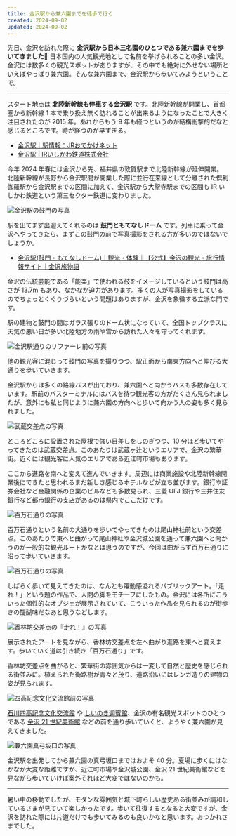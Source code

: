```yaml
---
title: 金沢駅から兼六園までを徒歩で行く
created: 2024-09-02
updated: 2024-09-02
---
```


先日、金沢を訪れた際に **金沢駅から日本三名園のひとつである兼六園までを歩いてきました🚶** 日本国内の人気観光地として名前を挙げられることの多い金沢。金沢には数多くの観光スポットがありますが、その中でも絶対に外せない場所といえばやっぱり兼六園。そんな兼六園まで、金沢駅から歩いてみようということで。

---

スタート地点は **北陸新幹線も停車する金沢駅** です。北陸新幹線が開業し、首都圏から新幹線 1 本で乗り換え無く訪れることが出来るようになったことで大きく注目されたのが 2015 年。あれからもう 9 年も経つというのが結構衝撃的だなと感じるところです。時が経つのが早すぎる。

- [金沢駅｜駅情報：JRおでかけネット](https://www.jr-odekake.net/eki/top?id=0541449)
- [金沢駅 | IRいしかわ鉄道株式会社](https://www.ishikawa-railway.jp/station/kanazawa/)

今年 2024 年春には金沢から先、福井県の敦賀駅まで北陸新幹線が延伸開業。北陸新幹線が長野から金沢駅間が開業した際に並行在来線として分離された倶利伽羅駅から金沢駅までの区間に加えて、金沢駅から大聖寺駅までの区間も IR いしかわ鉄道という第三セクター鉄道に変わりました。

![金沢駅の鼓門の写真](8a4db69d-2fdf-480e-3b18-24ebdf81db00)

駅を出てまず出迎えてくれるのは **鼓門ともてなしドーム** です。列車に乗って金沢へやってきたら、まずこの鼓門の前で写真撮影をされる方が多いのではないでしょうか。

- [金沢駅(鼓門・もてなしドーム)｜観光・体験｜【公式】金沢の観光・旅行情報サイト｜金沢旅物語](https://www.kanazawa-kankoukyoukai.or.jp/spot/detail_10050.html)

金沢の伝統芸能である「能楽」で使われる鼓をイメージしているという鼓門は高さが 13.7m もあり、なかなか迫力があります。多くの人が写真撮影をしているのでちょっとくぐりづらいという問題はありますが、金沢を象徴する立派な門です。

駅の建物と鼓門の間はガラス張りのドーム状になっていて、全国トップクラスに天気の悪い日が多い北陸地方の雨や雪から訪れた人々を守ってくれます。

![金沢駅通りのリファーレ前の写真](510ee6fb-10d4-4e1c-f047-06a09c9cc900)

他の観光客に混じって鼓門の写真を撮りつつ、駅正面から南東方向へと伸びる大通りを歩いていきます。

金沢駅からは多くの路線バスが出ており、兼六園へと向かうバスも多数存在しています。駅前のバスターミナルにはバスを待つ観光客の方がたくさん見られましたが、意外にも私と同じように兼六園の方向へと歩いて向かう人の姿も多く見られました。

![武蔵交差点の写真](261116c1-9a59-4726-f8fe-8c30cc6cc000)

ところどころに設置された屋根で強い日差しをしのぎつつ、10 分ほど歩いてやってきたのは武蔵交差点。このあたりは武蔵ヶ辻というエリアで、金沢の繁華街。近くには観光客に人気のエリアである近江町市場もあります。

ここから進路を南へと変えて進んでいきます。周辺には商業施設や北陸新幹線開業後にできたと思われるまだ新しさ感じるホテルなどが立ち並びます。銀行や証券会社など金融関係の企業のビルなども多数見られ、三菱 UFJ 銀行や三井住友銀行など都市銀行の支店があるのは県内でここだけです。

![百万石通りの写真](edf435e7-7732-4254-7b63-4305757d3500)

百万石通りという名前の大通りを歩いてやってきたのは尾山神社前という交差点。このあたりで東へと曲がって尾山神社や金沢城公園を通って兼六園へと向かうのが一般的な観光ルートかなとは思うのですが、今回は曲がらず百万石通りに沿って歩いていきます。

![百万石通りの写真](ccf29602-239c-4e2e-088e-69ccceafa800)

しばらく歩いて見えてきたのは、なんとも躍動感溢れるパブリックアート。「走れ！」という題の作品で、人間の脚をモチーフにしたもの。金沢には各所にこういった個性的なオブジェが展示されていて、こういった作品を見られるのが街歩きの醍醐味だなあと思うなどします。

![香林坊交差点の『走れ！』の写真](e32d6437-a88f-42c5-a588-429af309be00)

展示されたアートを見ながら、香林坊交差点を左へ曲がり進路を東へと変えます。歩いていく道は引き続き「百万石通り」です。

香林坊交差点を曲がると、繁華街の雰囲気からは一変して自然と歴史を感じられる街並みに。植えられた街路樹が青々と茂り、道路沿いにはレンガ造りの建物の姿が見られます。

![四高記念文化交流館前の写真](a684cd91-9d3b-4e28-a040-a1cb4c1e8b00)

[石川四高記念文化交流館](https://www.pref.ishikawa.jp/shiko-kinbun/) や [しいのき迎賓館](https://www.shiinoki-geihinkan.jp/)、金沢の有名観光スポットのひとつである [金沢 21 世紀美術館](https://www.kanazawa21.jp/) などの前を通り歩いていくと、ようやく兼六園が見えてきました。

![兼六園真弓坂口の写真](006004e6-56f2-4c5e-91d4-97abe57aba00)

金沢駅を出発してから兼六園の真弓坂口まではおよそ 40 分。夏場に歩くにはなかなか大変な距離ですが、近江町市場や金沢城公園、金沢 21 世紀美術館などを見ながら歩いていけば案外それほど大変ではないのかも。

---

暑い中の移動でしたが、モダンな雰囲気と城下町らしい歴史ある街並みが調和しているさまが見ていて楽しかったです。歩いて往復するとなると大変ですが、金沢を訪れた際には片道だけでも歩いてみるのも良いかなと思います。おつかれさまでした。
